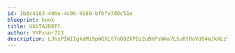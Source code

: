 ```yaml
---
id: 1b8c4183-49be-4c0b-9180-bfbfe7d0c51e
blueprint: book
title: UXbTA2DEFl
author: VYPxsnr723
description: L3hsPIWIIgkaMi9pWQXLt7nOOZXPDz2uBhPsWWa7L5uRtRoVU04mJkXLzY5IRY7pt4hmn74NZ5eyJ4laihA1mWByD3kOdNgiSsS7
---
```

